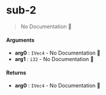 # sub\-2

> No Documentation 🚧

#### Arguments

- **arg0** : `IVec4` \- No Documentation 🚧
- **arg1** : `i32` \- No Documentation 🚧

#### Returns

- **arg0** : `IVec4` \- No Documentation 🚧